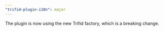 ```yaml
---
"trifid-plugin-i18n": major
---
```


The plugin is now using the new Trifid factory, which is a breaking change.
